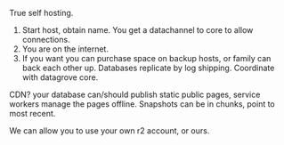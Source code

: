 
True self hosting.

1. Start host, obtain name. You get a datachannel to core to allow connections. 
2. You are on the internet.
3. If you want you can purchase space on backup hosts, or family can back each other up. Databases replicate by log shipping. Coordinate with datagrove core.

CDN? your database can/should publish static public pages, service workers manage the pages offline. Snapshots can be in chunks, point to most recent. 

We can allow you to use your own r2 account, or ours.

